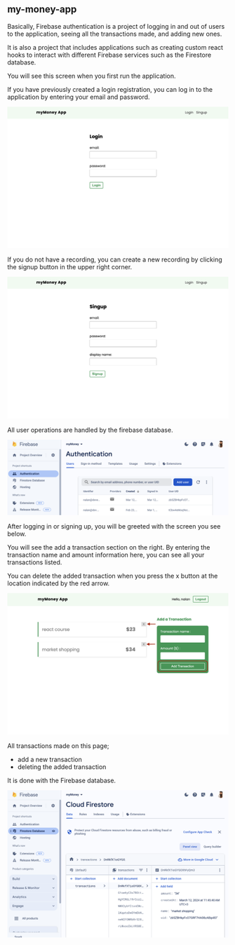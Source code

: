 ## my-money-app

Basically, Firebase authentication is a project of logging in and out of users to the application, seeing all the transactions made, and adding new ones.

It is also a project that includes applications such as creating custom react hooks to interact with different Firebase services such as the Firestore database.


You will see this screen when you first run the application.

If you have previously created a login registration, you can log in to the application by entering your email and password.

![login](./assets/login.png)

If you do not have a recording, you can create a new recording by clicking the signup button in the upper right corner.

![singup](./assets/singup.png)

All user operations are handled by the firebase database.

![auth](./assets/auth.png)

After logging in or signing up, you will be greeted with the screen you see below.

You will see the add a transaction section on the right.
By entering the transaction name and amount information here, you can see all your transactions listed.

You can delete the added transaction when you press the x button at the location indicated by the red arrow.

![my-money](./assets/mainpage.png)


All transactions made on this page;

- add a new transaction
- deleting the added transaction

It is done with the Firebase database.


![firestore](./assets/firestore.png)